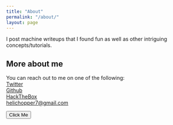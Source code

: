 ```yaml
---
title: "About"
permalink: "/about/"
layout: page
---
```

 I post machine writeups that I found fun as well as other intriguing concepts/tutorials.

## More about me
You can reach out to me on one of the following: <br>
<a href="https://twitter.com/helichopper">Twitter</a> <br>
<a href="https://github.com/Helichopper/">Github</a> <br>
<a href="https://www.hackthebox.eu/profile/163104">HackTheBox</a> <br>
<a href="mailto:helichopper7@gmail.com">helichopper7@gmail.com</a> <br>


<input type="button" value="Click Me" onclick="openWindow()" />
</body>
<script type="text/javascript">
    function openWindow() {
        var win = window.open('popupwindow.htm');
        win.focus();
    }
</script>
